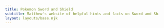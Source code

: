 ```yaml
---
title: Pokemon Sword and Shield
subtitle: Matthew's website of helpful hints and facts on Sword and Shield.
layout: layouts/base.njk
---
```

